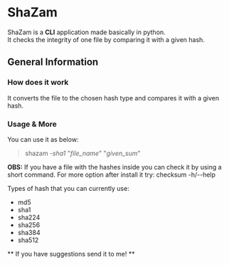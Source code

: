 # ShaZam

ShaZam is a **CLI** application made basically in python. <br>
It checks the integrity of one file by comparing it with a given hash.

## General Information

### How does it work

It converts the file to the chosen hash type and compares it with a given hash.

### Usage & More
You can use it as below:

  > shazam *-sha1* "*file_name*" "*given_sum*"

**OBS:** If you have a file with the hashes inside you can check it by using a short command.
For more option after install it try: checksum -h/--help
  
Types of hash that you can currently use:

* md5
* sha1
* sha224
* sha256
* sha384
* sha512

** If you have suggestions send it to me! **
